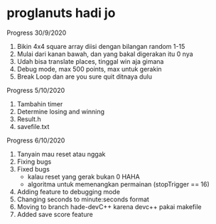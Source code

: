 # proglanuts hadi jo

Progress 30/9/2020

1. Bikin 4x4 square array diisi dengan bilangan random 1-15
2. Mulai dari kanan bawah, dan yang bakal digerakan itu 0 nya
3. Udah bisa translate places, tinggal win aja gimana 
4. Debug mode, max 500 points, max untuk gerakin
5. Break Loop dan are you sure quit ditnaya dulu

Progress 5/10/2020

1. Tambahin timer
2. Determine losing and winning
3. Result.h
4. savefile.txt

Progress 6/10/2020

1. Tanyain mau reset atau nggak
2. Fixing bugs
2. Fixed bugs
    - kalau reset yang gerak bukan 0 HAHA
    - algoritma untuk memenangkan permainan (stopTrigger == 16)
3. Adding feature to debugging mode
4. Changing seconds to minute:seconds format
5. Moving to branch hade-devC++ karena devc++ pakai makefile
6. Added save score feature


